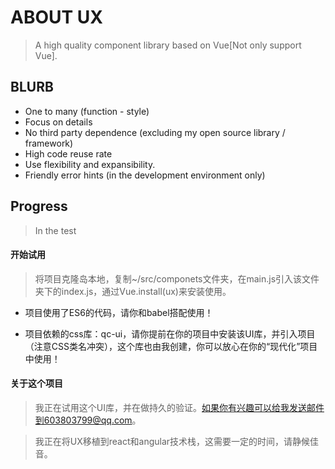 # ABOUT UX

> A high quality component library based on Vue[Not only support Vue].

## BLURB

+ One to many (function - style)
+ Focus on details
+ No third party dependence (excluding my open source library / framework)
+ High code reuse rate
+ Use flexibility and expansibility.
+ Friendly error hints (in the development environment only)

## Progress

> In the test

#### 开始试用

> 将项目克隆岛本地，复制~/src/componets文件夹，在main.js引入该文件夹下的index.js，通过Vue.install(ux)来安装使用。

+ 项目使用了ES6的代码，请你和babel搭配使用！

+ 项目依赖的css库：qc-ui，请你提前在你的项目中安装该UI库，并引入项目（注意CSS类名冲突），这个库也由我创建，你可以放心在你的“现代化”项目中使用！

#### 关于这个项目

> 我正在试用这个UI库，并在做持久的验证。如果你有兴趣可以给我发送邮件到603803799@qq.com。

> 我正在将UX移植到react和angular技术栈，这需要一定的时间，请静候佳音。
